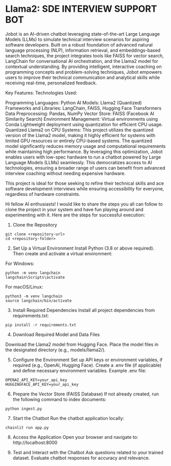 # Llama2: SDE INTERVIEW SUPPORT BOT
Jobot is an AI-driven chatbot leveraging state-of-the-art Large Language Models (LLMs) to simulate technical interview scenarios for aspiring software developers. Built on a robust foundation of advanced natural language processing (NLP), information retrieval, and embeddings-based search techniques, the project integrates tools like FAISS for vector search, LangChain for conversational AI orchestration, and the Llama2 model for contextual understanding. By providing intelligent, interactive coaching on programming concepts and problem-solving techniques, Jobot empowers users to improve their technical communication and analytical skills while receiving real-time, personalized feedback.

Key Features:
Technologies Used:

Programming Languages: Python
AI Models: Llama2 (Quantized)
Frameworks and Libraries: LangChain, FAISS, Hugging Face Transformers
Data Preprocessing: Pandas, NumPy
Vector Store: FAISS (Facebook AI Similarity Search)
Environment Management: Virtual environments using Conda
Lightweight deployment using quantization for efficient CPU usage.
Quantized Llama2 on CPU Systems:
This project utilizes the quantized version of the Llama2 model, making it highly efficient for systems with limited GPU resources or entirely CPU-based systems. The quantized model significantly reduces memory usage and computational requirements while maintaining high performance. By leveraging this optimization, Jobot enables users with low-spec hardware to run a chatbot powered by Large Language Models (LLMs) seamlessly. This democratizes access to AI technologies, ensuring a broader range of users can benefit from advanced interview coaching without needing expensive hardware.

This project is ideal for those seeking to refine their technical skills and ace software development interviews while ensuring accessibility for everyone, regardless of hardware constraints.

Hi fellow AI enthusiasts! I would like to share the steps you all can follow to clone the project in your system and have fun playing around and experimenting with it. Here are the steps for successful execution:

1. Clone the Repository
```shell
git clone <repository-url>
cd <repository-folder>
```

2. Set Up a Virtual Environment
   Install Python (3.8 or above required). Then create and activate a virtual environment:

For Windows:
```shell
python -m venv langchain
langchain\Scripts\activate
```
For macOS/Linux:
```shell
python3 -m venv langchain
source langchain/bin/activate
```

3. Install Required Dependencies
   Install all project dependencies from requirements.txt:
```shell
pip install -r requirements.txt
```

4. Download Required Model and Data Files

Download the Llama2 model from Hugging Face.
Place the model files in the designated directory (e.g., models/llama2/).

5. Configure the Environment
Set up API keys or environment variables, if required (e.g., OpenAI, Hugging Face).
Create a .env file (if applicable) and define necessary environment variables.
Example .env file:
```env
OPENAI_API_KEY=your_api_key
HUGGINGFACE_API_KEY=your_api_key
```

6. Prepare the Vector Store (FAISS Database)
   If not already created, run the following command to index documents:
```shell
python ingest.py
```

7. Start the Chatbot
Run the chatbot application locally:
```shell
chainlit run app.py
```

8. Access the Application
   Open your browser and navigate to:
   http://localhost:8000

9. Test and Interact with the Chatbot
   Ask questions related to your trained dataset.
   Evaluate chatbot responses for accuracy and relevance.
